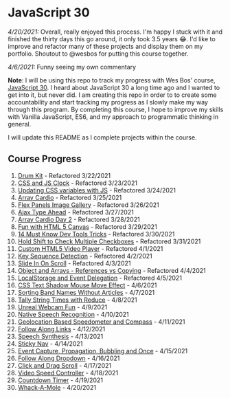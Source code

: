# JavaScript 30

*4/20/2021:* Overall, really enjoyed this process. I'm happy I stuck with it and finished the thirty days this go around, it only took 3.5 years 😂. I'd like to improve and refactor many of these projects and display them on my portfolio. Shoutout to @wesbos for putting this course together.

*4/6/2021:* Funny seeing my own commentary

**Note**: I will be using this repo to track my progress with Wes Bos' course, [JavaScript 30](https://javascript30.com/). I heard about JavaScript 30 a long time ago and I wanted to get into it, but never did. I am creating this repo in order to to create some accountability and start tracking my progress as I slowly make my way through this program. By completing this course, I hope to improve my skills with Vanilla JavaScript, ES6, and my approach to programmatic thinking in general.

I will update this README as I complete projects within the course.

## Course Progress

1. [Drum Kit](/1_drum_kit) - Refactored 3/22/2021
2. [CSS and JS Clock](2_css_js_clock) - Refactored 3/23/2021
3. [Updating CSS variables with JS](3_css_variables_js) - Refactored 3/24/2021
4. [Array Cardio](4_array_cardio) - Refactored 3/25/2021
5. [Flex Panels Image Gallery](5_flex_panel_gallery) - Refactored 3/26/2021
6. [Ajax Type Ahead](6_ajax_type_ahead) - Refactored 3/27/2021
7. [Array Cardio Day 2](7_array_cardio_2) - Refactored 3/28/2021
8. [Fun with HTML 5 Canvas](8_html5_canvas) - Refactored 3/29/2021
9. [14 Must Know Dev Tools Tricks](9_dev_tools) - Refactored 3/30/2021
10. [Hold Shift to Check Multiple Checkboxes](10_check_multiple_boxes) - Refactored 3/31/2021
11. [Custom HTML5 Video Player](11_custom_video_player) - Refactored 4/1/2021
12. [Key Sequence Detection](12_key_sequence_detection) - Refactored 4/2/2021
13. [Slide In On Scroll](13_slide_in_scroll) - Refactored 4/3/2021
14. [Object and Arrays - References vs Copying](14_references_vs_copying) - Refactored 4/4/2021
15. [LocalStorage and Event Delegation](15_localstorage) - Refactored 4/5/2021
16. [CSS Text Shadow Mouse Move Effect](16_mouse_move_shadow) - 4/6/2021
17. [Sorting Band Names Without Articles](17_array_sort) - 4/7/2021
18. [Tally String Times with Reduce](18_tally_string_times) - 4/8/2021
19. [Unreal Webcam Fun](19_webcam_fun) - 4/9/2021
20. [Native Speech Recognition](20_speech_recognition) - 4/10/2021
21. [Geolocation Based Speedometer and Compass](21_geolocation) - 4/11/2021
22. [Follow Along Links](22_follow_along_links) - 4/12/2021
23. [Speech Synthesis](23_speech_synthesis) - 4/13/2021
24. [Sticky Nav](24_sticky_nav) - 4/14/2021
25. [Event Capture, Propagation, Bubbling and Once](25_event_capture) - 4/15/2021
26. [Follow Along Dropdown](26_follow_along_dropdown) - 4/16/2021
27. [Click and Drag Scroll](27_click_drag_scroll) - 4/17/2021
28. [Video Speed Controller](28_video_speed_controller) - 4/18/2021
29. [Countdown Timer](29_countdown_timer) - 4/19/2021
30. [Whack-A-Mole](30_whack_a_mole) - 4/20/2021

